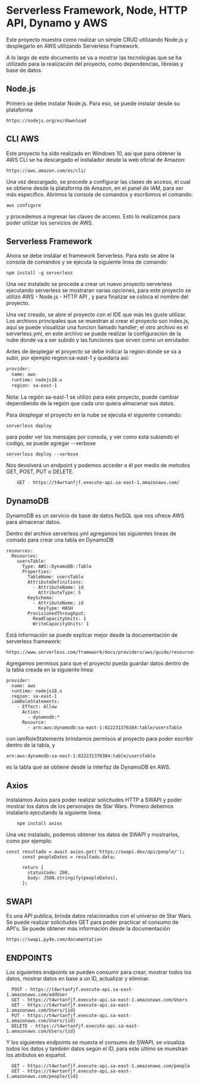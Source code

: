 <!--
title: 'AWS Simple HTTP Endpoint example in NodeJS'
description: 'This template demonstrates how to make a simple HTTP API with Node.js running on AWS Lambda and API Gateway using the Serverless Framework.'
layout: Doc
framework: v3
platform: AWS
language: nodeJS
authorLink: 'https://github.com/serverless'
authorName: 'Serverless, inc.'
authorAvatar: 'https://avatars1.githubusercontent.com/u/13742415?s=200&v=4'
-->

# Serverless Framework, Node, HTTP API, Dynamo y AWS

Este proyecto muestra como realizar un simple CRUD utilizando Node.js y desplegarlo en AWS utilizando Serverless Framework.

A lo largo de este documento se va a mostrar las tecnologias que se ha utilizado para la realización del proyecto, como dependencias, libreías y base de datos.


## Node.js

Primero se debe instalar Node.js. Para eso, se puede instalar desde su plataforma 

```
https://nodejs.org/es/download
```

## CLI AWS

Este proyecto ha sido realizado en Windows 10, asi que para obtener la AWS CLI se ha descargado el instalador desde la web oficial de Amazon:

```
https://aws.amazon.com/es/cli/
```
Una vez descargado, se procede a configurar las clases de acceso, el cual se obtiene desde la plataforma de Amazon, en el panel de IAM, para ser más especifico. Abrimos la consola de comandos y escribimos el comando:
```
aws configure 
```
y procedemos a ingresar las claves de acceso. Esto lo realizamos para poder utilizar los servicios de AWS.

## Serverless Framework

Ahora se debe instalar el framework Serverless. Para esto se abre la consola de comandos y se ejecuta la siguiente linea de comando: 
```
npm install -g serverless
```
Una vez instalado se procede a crear un nuevo proyecto serverless ejecutando serverless se mostraran varias opciones, para este proyecto se utilizó AWS - Node.js - HTTP API , y para finalizar se coloca el nombre del proyecto.

Una vez creado, se abre el proyecto con el IDE que más les guste utilizar. Los archivos principales que se muestran al crear el proyecto son index.js, aquí se puede visualizar una funcion llamado handler; el otro archivo es el serverless.yml, en este archivo se puede realizar la configuracion de la nube donde va a ser subido y las funciones que sirven como un enrutador.

Antes de desplegar el proyecto se debe indicar la region donde se va a subir, por ejemplo region:sa-east-1
y quedaría así:
```bash
provider:
  name: aws
  runtime: nodejs18.x
  region: sa-east-1
```
Nota: La región sa-east-1 se utilizó para este proyecto, puede cambiar dependiendo de la región que cada uno quiera almacenar sus datos.

Para desplegar el proyecto en la nube se ejecuta el siguiente comando: 
```
serverless deploy
```
para poder ver los mensajes por consola, y ver como está subiendo el codigo, se puede agregar --verbose
```
serverless deploy --verbose
```
Nos devolverá un endpoint y podemos acceder a él por medio de metodos GET, POST, PUT o DELETE.
```bash
	GET - https://t4wrtanfjf.execute-api.sa-east-1.amazonaws.com/
```

## DynamoDB

DynamoDB es un servicio de base de datos NoSQL que nos ofrece AWS para almacenar datos.

Dentro del archivo serverless.yml agregamos las siguientes lineas de comado para crear una tabla en DynamoDB

```
resources:
  Resources:
    usersTable:
      Type: AWS::DynamoDB::Table
      Properties:
        TableName: usersTable
        AttributeDefinitions:
          - AttributeName: id
            AttributeType: S
        KeySchema:
          - AttributeName: id
            KeyType: HASH
        ProvisionedThroughput:
          ReadCapacityUnits: 1
          WriteCapacityUnits: 1
```

Está información se puede explicar mejor desde la documentación de serverless framework:
```
https://www.serverless.com/framework/docs/providers/aws/guide/resources
```
Agregamos permisos para que el proyecto pueda guardar datos dentro de la tabla creada en la siguiente linea:
```
provider:
  name: aws
  runtime: nodejs18.x
  region: sa-east-1
  iamRoleStatements:
    - Effect: Allow
      Action:
        - dynamodb:*
      Resource:
        - arn:aws:dynamodb:sa-east-1:022231376384:table/usersTable
```
con iamRoleStatements brindamos permisos al proyecto para poder escribir dentro de la tabla, y 
```
arn:aws:dynamodb:sa-east-1:022231376384:table/usersTable
```
es la tabla que se obtiene desde la interfaz de DynamoDB en AWS.

## Axios

Instalamos Axios para poder realizar solicitudes HTTP a SWAPI y poder mostrar los datos de los personajes de Star Wars.
Primero debemos instalarlo ejecutando la siguiente linea:
```
	npm install axios
```
Una vez instalado, podemos obtener los datos de SWAPI y mostrarlos, como por ejemplo:

```
const resultado = await axios.get('https://swapi.dev/api/people/');
      const peopleDatos = resultado.data;

      return {
        statusCode: 200,
        body: JSON.stringify(peopleDatos),
      };
```

## SWAPI

Es una API publica, brinda datos relacionados con el universo de Star Wars. Se puede realizar solicitudes GET para poder practicar el consumo de API's. Se puede obtener más información desde la documentación
```
https://swapi.py4e.com/documentation
```

## ENDPOINTS
Los siguientes endpoints se pueden consumir para crear, mostrar todos los datos, mostrar datos en base a un ID, actualizar y eliminar.
```
  POST - https://t4wrtanfjf.execute-api.sa-east-1.amazonaws.com/addUser
  GET - https://t4wrtanfjf.execute-api.sa-east-1.amazonaws.com/Users
  GET - https://t4wrtanfjf.execute-api.sa-east-1.amazonaws.com/Users/{id}
  PUT - https://t4wrtanfjf.execute-api.sa-east-1.amazonaws.com/Users/{id}
  DELETE - https://t4wrtanfjf.execute-api.sa-east-1.amazonaws.com/Users/{id}
```
Y los siguientes endpoints se muesta el consumo de SWAPI, se visualiza todos los datos y también datos según el ID, para este último se muestran los atributos en español.
```  
  GET - https://t4wrtanfjf.execute-api.sa-east-1.amazonaws.com/people
  GET - https://t4wrtanfjf.execute-api.sa-east-1.amazonaws.com/people/{id}
```
